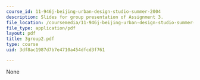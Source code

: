 ```yaml
---
course_id: 11-946j-beijing-urban-design-studio-summer-2004
description: Slides for group presentation of Assignment 3.
file_location: /coursemedia/11-946j-beijing-urban-design-studio-summer-2004/3df8ac1987d7b7e4710a454dfcd3f761_3group2.pdf
file_type: application/pdf
layout: pdf
title: 3group2.pdf
type: course
uid: 3df8ac1987d7b7e4710a454dfcd3f761

---
```

None